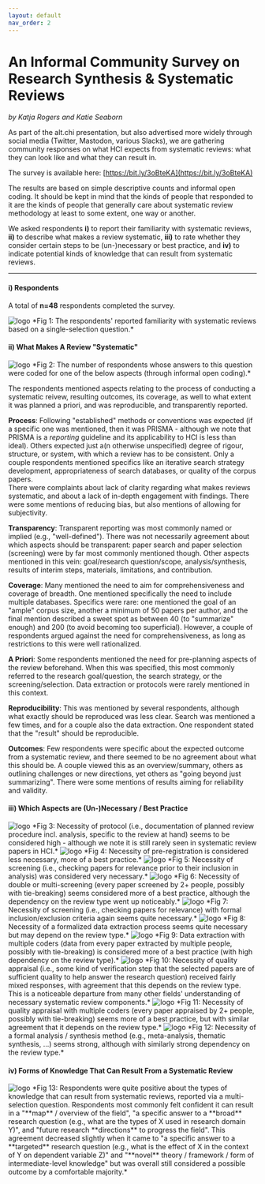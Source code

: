 ```yaml
---
layout: default
nav_order: 2
---
```


# An Informal Community Survey on Research Synthesis & Systematic Reviews
*by Katja Rogers and Katie Seaborn*

As part of the alt.chi presentation, but also advertised more widely through social media (Twitter, Mastodon, various Slacks), we are gathering community responses on what HCI expects from systematic reviews: what they can look like and what they can result in.  

The survey is available here: [https://bit.ly/3oBteKA](https://bit.ly/3oBteKA) 


The results are based on simple descriptive counts and informal open coding. It should be kept in mind that the kinds of people that responded to it are the kinds of people that generally care about systematic review methodology at least to some extent, one way or another.

We asked respondents **i)** to report their familiarity with systematic reviews, **ii)** to describe what makes a review systematic, **iii)** to rate whether they consider certain steps to be (un-)necessary or best practice, and **iv)** to indicate potential kinds of knowledge that can result from systematic reviews. 

***

#### i) Respondents

A total of **n=48** respondents completed the survey. 


<img src="{{ site.baseurl}}/assets/images/familiar.png" alt="logo" /> 
*Fig 1: The respondents' reported familiarity with systematic reviews based on a single-selection question.*

#### ii) What Makes A Review "Systematic"


<img src="{{ site.baseurl}}/assets/images/systematicness.png" alt="logo" /> 
*Fig 2: The number of respondents whose answers to this question were coded for one of the below aspects (through informal open coding).*

The respondents mentioned aspects relating to the process of conducting a systematic reivew, resulting outcomes, its coverage, as well to what extent it was planned a priori, and was reproducible, and transparently reported. 


**Process**: 
Following "established" methods or conventions was expected (if a specific one was mentioned, then it was PRISMA - although we note that PRISMA is a *reporting* guideline and its applicability to HCI is less than ideal). Others expected just a(n otherwise unspecified) degree of rigour, structure, or system, with which a review has to be consistent. Only a couple respondents mentioned specifics like an iterative search strategy development, appropriateness of search databases, or quality of the corpus papers.   
There were complaints about lack of clarity regarding what makes reviews systematic, and about a lack of in-depth engagement with findings.
There were some mentions of reducing bias, but also mentions of allowing for subjectivity. 

**Transparency**:
Transparent reporting was most commonly named or implied (e.g., "well-defined"). There was not necessarily agreement about which aspects should be transparent: paper search and paper selection (screening) were by far most commonly mentioned though. Other aspects mentioned in this vein: goal/research question/scope, analysis/synthesis, results of interim steps, materials, limitations, and contribution.

**Coverage**:
Many mentioned the need to aim for comprehensiveness and coverage of breadth. One mentioned specifically the need to include multiple databases. Specifics were rare: one mentioned the goal of an "ample" corpus size, another a minimum of 50 papers per author, and the final mention described a sweet spot as between 40 (to "summarize" enough) and 200 (to avoid becoming too superficial). However, a couple of respondents argued against the need for comprehensiveness, as long as restrictions to this were well rationalized. 

**A Priori**:
Some respondents mentioned the need for pre-planning aspects of the review beforehand. When this was specified, this most commonly referred to the research goal/question, the search strategy, or the screening/selection. Data extraction or protocols were rarely mentioned in this context.

**Reproducibility**:
This was mentioned by several respondents, although what exactly should be reproduced was less clear. Search was mentioned a few times, and for a couple also the data extraction. One respondent stated that the "result" should be reproducible. 

**Outcomes**:
Few respondents were specific about the expected outcome from a systematic review, and there seemed to be no agreement about what this should be. A couple viewed this as an overview/summary, others as outlining challenges or new directions, yet others as "going beyond just summarizing". There were some mentions of results aiming for reliability and validity.  



#### iii) Which Aspects are (Un-)Necessary / Best Practice


<img src="{{ site.baseurl}}/assets/images/pre-documentation.png" alt="logo" /> 
*Fig 3: Necessity of protocol (i.e., documentation of planned review procedure incl. analysis, specific to the review at hand) seems to be considered high - although we note it is still rarely seen in systematic review papers in HCI.*


<img src="{{ site.baseurl}}/assets/images/preregistration.png" alt="logo" /> 
*Fig 4: Necessity of pre-registration is considered less necessary, more of a best practice.*

<img src="{{ site.baseurl}}/assets/images/screening.png" alt="logo" /> 
*Fig 5: Necessity of screening (i.e., checking papers for relevance prior to their inclusion in analysis) was considered very necessary.*

<img src="{{ site.baseurl}}/assets/images/screening-multi.png" alt="logo" /> 
*Fig 6: Necessity of double or multi-screening (every paper screened by 2+ people, possibly with tie-breaking) seems considered more of a best practice, although the dependency on the review type went up noticeably.*

<img src="{{ site.baseurl}}/assets/images/inexclusioncriteria.png" alt="logo" /> 
*Fig 7: Necessity of screening (i.e., checking papers for relevance) with formal inclusion/exclusion criteria again seems quite necessary.*

<img src="{{ site.baseurl}}/assets/images/dataextraction.png" alt="logo" /> 
*Fig 8: Necessity of a formalized data extraction process seems quite necessary but may depend on the review type.*

<img src="{{ site.baseurl}}/assets/images/dataextraction-multi.png" alt="logo" /> 
*Fig 9: Data extraction with multiple coders (data from every paper extracted by multiple people, possibly with tie-breaking) is considered more of a best practice (with high dependency on the review type).*

<img src="{{ site.baseurl}}/assets/images/appraisal.png" alt="logo" /> 
*Fig 10: Necessity of quality appraisal (i.e., some kind of verification step that the selected papers are of sufficient quality to help answer the research question) received fairly mixed responses, with agreement that this depends on the review type. This is a noticeable departure from many other fields' understanding of necessary systematic review components.*
 
<img src="{{ site.baseurl}}/assets/images/appraisal-multi.png" alt="logo" /> 
*Fig 11: Necessity of quality appraisal with multiple coders (every paper appraised by 2+ people, possibly with tie-breaking) seems more of a best practice, but with similar agreement that it depends on the review type.*

<img src="{{ site.baseurl}}/assets/images/analysis-synthesis.png" alt="logo" /> 
*Fig 12: Necessity of a formal analysis / synthesis method (e.g., meta-analysis, thematic synthesis, ...) seems strong, although with similarly strong dependency on the review type.*


#### iv) Forms of Knowledge That Can Result From a Systematic Review 

<img src="{{ site.baseurl}}/assets/images/outcometypes.png" alt="logo" /> 
*Fig 13: Respondents were quite positive about the types of knowledge that can result from systematic reviews, reported via a multi-selection question. Respondents most commonly felt confident it can result in a "**map** / overview of the field", "a specific answer to a **broad** research question (e.g., what are the types of X used in research domain Y)", and "future research **directions** to progress the field". This agreement decreased slightly when it came to "a specific answer to a **targeted** research question (e.g., what is the effect of X in the context of Y on dependent variable Z)" and "**novel** theory / framework / form of intermediate-level knowledge" but was overall still considered a possible outcome by a comfortable majority.*












































































